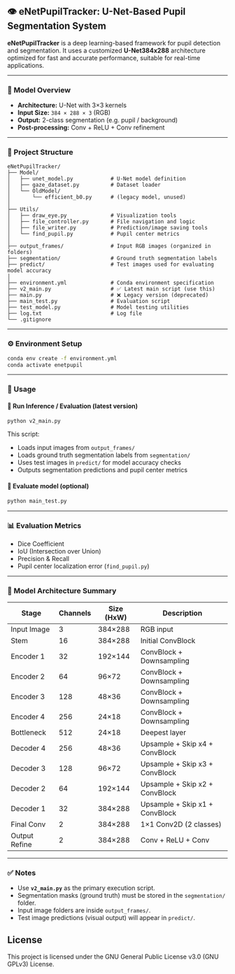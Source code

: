 ## 👁️ eNetPupilTracker: U-Net-Based Pupil Segmentation System

**eNetPupilTracker** is a deep learning-based framework for pupil detection and segmentation. It uses a customized **U-Net384x288** architecture optimized for fast and accurate performance, suitable for real-time applications.

---

### 📐 Model Overview

* **Architecture:** U-Net with 3×3 kernels
* **Input Size:** `384 × 288 × 3` (RGB)
* **Output:** 2-class segmentation (e.g. pupil / background)
* **Post-processing:** Conv + ReLU + Conv refinement

---

### 📁 Project Structure

```
eNetPupilTracker/
├── Model/
│   ├── unet_model.py            # U-Net model definition
│   ├── gaze_dataset.py          # Dataset loader
│   └── OldModel/
│       └── efficient_b0.py      # (legacy model, unused)
│
├── Utils/
│   ├── draw_eye.py              # Visualization tools
│   ├── file_controller.py       # File navigation and logic
│   ├── file_writer.py           # Prediction/image saving tools
│   └── find_pupil.py            # Pupil center metrics
│
├── output_frames/               # Input RGB images (organized in folders)
├── segmentation/                # Ground truth segmentation labels
├── predict/                     # Test images used for evaluating model accuracy
│
├── environment.yml              # Conda environment specification
├── v2_main.py                   # ✅ Latest main script (use this)
├── main.py                      # ❌ Legacy version (deprecated)
├── main_test.py                 # Evaluation script
├── test_model.py                # Model testing utilities
├── log.txt                      # Log file
└── .gitignore
```

---

### ⚙️ Environment Setup

```bash
conda env create -f environment.yml
conda activate enetpupil
```

---

### 🚀 Usage

#### 🔹 Run Inference / Evaluation (latest version)

```bash
python v2_main.py
```

This script:

* Loads input images from `output_frames/`
* Loads ground truth segmentation labels from `segmentation/`
* Uses test images in `predict/` for model accuracy checks
* Outputs segmentation predictions and pupil center metrics

#### 🔹 Evaluate model (optional)

```bash
python main_test.py
```

---

### 📊 Evaluation Metrics

* Dice Coefficient
* IoU (Intersection over Union)
* Precision & Recall
* Pupil center localization error (`find_pupil.py`)

---

### 🧠 Model Architecture Summary

| Stage         | Channels | Size (HxW) | Description                    |
| ------------- | -------- | ---------- | ------------------------------ |
| Input Image   | 3        | 384×288    | RGB input                      |
| Stem          | 16       | 384×288    | Initial ConvBlock              |
| Encoder 1     | 32       | 192×144    | ConvBlock + Downsampling       |
| Encoder 2     | 64       | 96×72      | ConvBlock + Downsampling       |
| Encoder 3     | 128      | 48×36      | ConvBlock + Downsampling       |
| Encoder 4     | 256      | 24×18      | ConvBlock + Downsampling       |
| Bottleneck    | 512      | 24×18      | Deepest layer                  |
| Decoder 4     | 256      | 48×36      | Upsample + Skip x4 + ConvBlock |
| Decoder 3     | 128      | 96×72      | Upsample + Skip x3 + ConvBlock |
| Decoder 2     | 64       | 192×144    | Upsample + Skip x2 + ConvBlock |
| Decoder 1     | 32       | 384×288    | Upsample + Skip x1 + ConvBlock |
| Final Conv    | 2        | 384×288    | 1×1 Conv2D (2 classes)         |
| Output Refine | 2        | 384×288    | Conv + ReLU + Conv             |

---

### ✅ Notes

* Use **`v2_main.py`** as the primary execution script.
* Segmentation masks (ground truth) must be stored in the `segmentation/` folder.
* Input image folders are inside `output_frames/`.
* Test image predictions (visual output) will appear in `predict/`.

## License
This project is licensed under the GNU General Public License v3.0 (GNU GPLv3) License.

